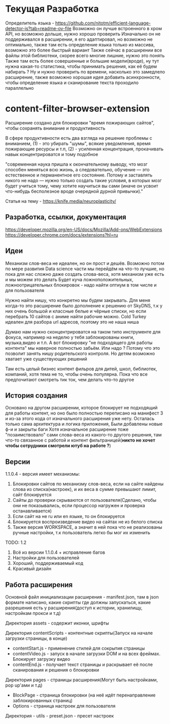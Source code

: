 # Текущая Разработка
Определитель языка - https://github.com/nitotm/efficient-language-detector-js?tab=readme-ov-file
Возможно он лучше встроенного в хром API, но возможно дольше, нужно хорошо проверить
Изначально он не поддерживался в расширении, я его адаптировал, но возможно не оптимально, также там есть определение языка только из массива, возможно это более быстрый вариант
Также сейчас в расширении все файлы этой библиотеки, скорее всего многие лишние, нужно это понять
Также там есть более совершенные и большие модели(вроде), ну тут нужна какая-то статистика, чтобы принимать решения, как её будем набирать ?
Ну и нужно проверить по времени, насколько это замедлело расширение, также возможно хорошая идея добавить асинхронности, чтобы определение языка и сканирование текста проходило параллельно
# content-filter-browser-extension
Расширение создано для блокировки "время пожирающих сайтов", чтобы сохранять внимание и продуктивность

В сфере продуктивности есть два взгляда на решение проблемы с вниманием, (1) - это убирать "шумы", всякие уведомления, время пожирающие ресурсы и т.п, (2) - усиленная концентрация, прокачивать навык концентрироватся и тому подобное

"современная наука пришла к окончательному выводу, что мозг способен меняться всю жизнь, а следовательно, обучение — это естественное и перманентное его состояние. Потому и заставлять никого не надо — нужно только создать такие условия, в которых мозг будет учиться тому, чему хотите научиться вы сами (иначе он усвоит что-нибудь бесполезное вроде очередной дурной привычки)."

Статья на тему - https://knife.media/neuroplasticity/

## Разработка, ссылки, документация
https://developer.mozilla.org/en-US/docs/Mozilla/Add-ons/WebExtensions
https://developer.chrome.com/docs/extensions?hl=ru
## Идеи
Механизм слов-веса не идеален, но он прост и дешёв. Возможно потом по мере развития Data science части мы перейдём на что-то лучшие, но пока для нас сложно даже создать слова-веса, хотя механизм уже есть и мы можем это делать
Будет куча ложноположительных, ложноотрицательных блокировок - надо найти оптиум в том числе и для пользователя

Нужно найти нишу, что конкретно мы будем закрывать. Для меня когда-то это расширение было дополнение к решению от SkyDNS, т.к у них очень большой и классные белые и чёрные списки, но если перебрать 10 сайтов с аниме найти рабочие можно. Cold Turkey идеален для разбора url адресов, поэтому это не наша ниша

Думаю нам нужно сконцентрироватся на таком типо инструменте для фокуса, например на неделю у тебя заблокированы книги, музыка,видео и т.п. А вот блокировку "не подходящего для работы контента"  мы наверное полностью забьём. Или надо ? Потому что это позволит занять нишу родительского контроля. Но детям возможно хватает уже существующих решений

Там есть целый бизнес контент фильров для дитей, школ, библиотек, компаний, хотя тема не то, чтобы очень популярна. Пока что все предпочитают смотреть тик ток, чем делать что-то другое
## История создания
Основано на другом расширении, которое блокирует не подходящий для работы контент, но оно было полностью переписано на манифест 3 и из-за этого кода от изначального расширения уже нету. Осталась только сама архитектура и логика приложения, Были добавлены новые ф-и и закрыты баги
Хотя изначальное расширение тоже "позаимствовало" сами слова-веса из какого-то другого решения, там что-то связанное с работой и контент фильтраницей(**никто не хочет чтобы сотрудники смотрели ютуб на работе ?**)

## Версии
1.1.0.4 - версия имеет механизмы:
1) Блокировки сайтов по механизму слов-веса, если на сайте найдены слова из списка(настроек), и их веса в сумме превышают лимит, сайт блокируется
2) Сайты до проверки скрываются от пользователя(Сделано, чтобы они не показывались, если процессор нагружен и проверка останавливается)
3) Если сайт на не ru или en языке, то он блокируется
4) Блокируется воспроизведение видео на сайтах не из белого списка
5) Также версия WORKSPACE, а значит в ней пока что не реализованы ручные настройки, т.к пользователь легко бы мог их изменить

TODO: 1.2
1) Всё из версии 1.1.0.4 + исправление багов
2) Настройки для пользователей
3) Хороший, поддерживаемый код
4) Красивый дизайн

## Работа расширения
Основной файл инициализации расширения - manifest.json, там в json формате написано, какие скрипты где должны запускаться, какие разрешения есть у расширения(доступ к истории, хранилищу, настройкам прокси и т.д)

Директория assets - содержит иконки, шрифты

Директория contentScripts - контентные скрипты(Запуск на начале загрузки страницы, в конце)
- contentStart.js - применение стилей для сокрытия страницы
- contentVideo.js - запуск в начале загрузки DOM и на всех фреймах. Блокирует загрузку видео
- contentEnd.js - получает текст страницы и раскрывает её после сканирования и решения о блокировки

Директория pages - страницы расширения(Могут быть настройками, pop up'ами и т.д)
- BlockPage - страница блокировки (на неё идёт перенаправление заблокированных страниц)
- Options - страница настроек для пользователя

Директория - utils - preset.json - пресет настроек